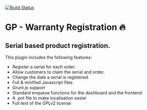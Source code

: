[![Build Status](https://www.travis-ci.org/wpugph/WordPress-Plugin-Template.svg?branch=master)](https://www.travis-ci.org/wpugph/WordPress-Plugin-Template)

GP - Warranty Registration 🔥‍
=========================

## Serial based product registration.

This plugin includes the following features:

+ Register a serial for each order.
+ Allow customers to claim the serial and order.
+ Change the date a serial is registered.
+ Full & minified Javascript files
+ Grunt.js support
+ Standard enqueue functions for the dashboard and the frontend
+ A .pot file to make localisation easier
+ Full text of the GPLv2 license